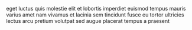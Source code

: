 eget luctus quis molestie elit et lobortis imperdiet euismod tempus mauris
varius amet nam vivamus et lacinia sem tincidunt fusce eu tortor ultricies
lectus arcu pretium volutpat sed augue placerat tempus a praesent